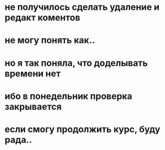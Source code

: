 # не получилось сделать удаление и редакт коментов
# не могу понять как..
# но я так поняла, что доделывать времени нет
# ибо в понедельник проверка закрывается
# если смогу продолжить курс, буду рада..
